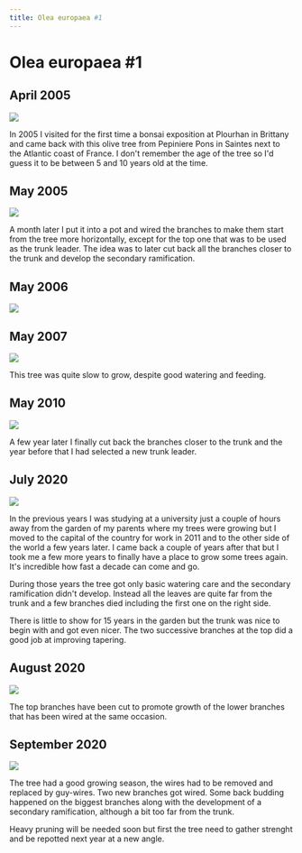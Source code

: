 ```yaml
---
title: Olea europaea #1
---
```


# Olea europaea #1

## April 2005
![](/images/bonsai/2005-05-01-olea-europaea-1.jpg)

In 2005 I visited for the first time a bonsai exposition at Plourhan in
Brittany and came back with this olive tree from Pepiniere Pons in Saintes next
to the Atlantic coast of France. I don't remember the age of the tree so I'd
guess it to be between 5 and 10 years old at the time.

## May 2005
![](/images/bonsai/2005-05-31-olea-europaea-1.jpg)

A month later I put it into a pot and wired the branches to make them start
from the tree more horizontally, except for the top one that was to be used
as the trunk leader. The idea was to later cut back all the branches closer
to the trunk and develop the secondary ramification.

## May 2006
![](/images/bonsai/2006-05-01-olea-europaea-1.jpg)

## May 2007
![](/images/bonsai/2007-05-19-olea-europaea-1.jpg)

This tree was quite slow to grow, despite good watering and feeding.

## May 2010
![](/images/bonsai/2010-08-01-olea-europaea-1.jpg)

A few year later I finally cut back the branches closer to the trunk and
the year before that I had selected a new trunk leader.

## July 2020
![](/images/bonsai/2020-07-17-olea-europaea-1.jpg)

In the previous years I was studying at a university just a couple of hours
away from the garden of my parents where my trees were growing but I moved to
the capital of the country for work in 2011 and to the other side of the world
a few years later. I came back a couple of years after that but I took me a few
more years to finally have a place to grow some trees again. It's incredible
how fast a decade can come and go.

During those years the tree got only basic watering care and the secondary
ramification didn't develop. Instead all the leaves are quite far from the
trunk and a few branches died including the first one on the right side.

There is little to show for 15 years in the garden but the trunk was nice
to begin with and got even nicer. The two successive branches at the top did
a good job at improving tapering.

## August 2020
![](/images/bonsai/2020-07-31-olea-europaea-1.jpg)

The top branches have been cut to promote growth of the lower branches that
has been wired at the same occasion.

## September 2020
![](/images/bonsai/2020-09-14-olea-europaea-1.jpg)

The tree had a good growing season, the wires had to be removed and replaced
by guy-wires. Two new branches got wired. Some back budding happened on the
biggest branches along with the development of a secondary ramification,
although a bit too far from the trunk.

Heavy pruning will be needed soon but first the tree need to gather strenght
and be repotted next year at a new angle.
